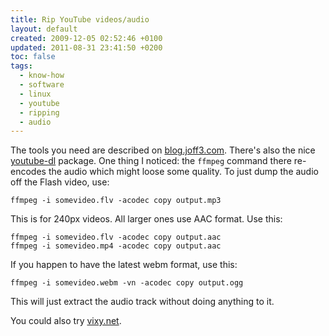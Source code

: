 ```yaml
---
title: Rip YouTube videos/audio
layout: default
created: 2009-12-05 02:52:46 +0100
updated: 2011-08-31 23:41:50 +0200
toc: false
tags:
  - know-how
  - software
  - linux
  - youtube
  - ripping
  - audio
---
```

The tools you need are described on [blog.joff3.com](http://blog.joff3.com/2008/02/downloading-and-ripping-music-from.html).
There's also the nice [youtube-dl](apt://youtube-dl) package. One thing I noticed: the `ffmpeg` command there re-encodes
the audio which might loose some quality. To just dump the audio off the Flash video, use:

    ffmpeg -i somevideo.flv -acodec copy output.mp3

This is for 240px videos. All larger ones use AAC format. Use this:

    ffmpeg -i somevideo.flv -acodec copy output.aac
    ffmpeg -i somevideo.mp4 -acodec copy output.aac

If you happen to have the latest webm format, use this:

    ffmpeg -i somevideo.webm -vn -acodec copy output.ogg


This will just extract the audio track without doing anything to it.


You could also try [vixy.net](http://vixy.net/).
